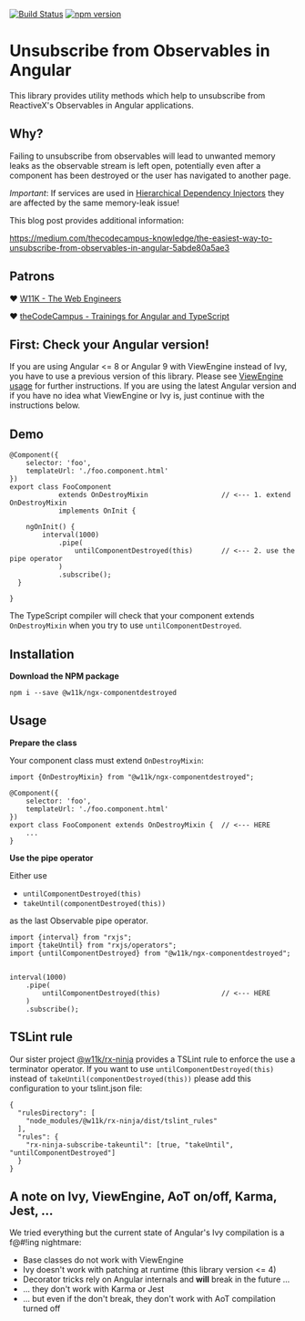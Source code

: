 
[![Build Status](https://travis-ci.org/w11k/ngx-componentdestroyed.svg?branch=master)](https://travis-ci.org/w11k/ngx-componentdestroyed)
[![npm version](https://badge.fury.io/js/%40w11k%2Fngx-componentdestroyed.svg)](https://badge.fury.io/js/%40w11k%2Fngx-componentdestroyed)

# Unsubscribe from Observables in Angular

This library provides utility methods which help to unsubscribe from ReactiveX's Observables in Angular applications.

## Why?

Failing to unsubscribe from observables will lead to unwanted memory leaks as the observable stream is left open, potentially even after a component has been destroyed or the user has navigated to another page.

*Important*: If services are used in [Hierarchical Dependency Injectors](https://angular.io/guide/hierarchical-dependency-injection#hierarchical-dependency-injectors) they are affected by the same memory-leak issue!

This blog post provides additional information:

https://medium.com/thecodecampus-knowledge/the-easiest-way-to-unsubscribe-from-observables-in-angular-5abde80a5ae3

## Patrons

❤️ [W11K - The Web Engineers](https://www.w11k.de/)

❤️ [theCodeCampus - Trainings for Angular and TypeScript](https://www.thecodecampus.de/)

## First: Check your Angular version!

If you are using Angular <= 8 or Angular 9 with ViewEngine instead of Ivy, you have to use a previous version of this library. Please see [ViewEngine usage](https://github.com/w11k/ngx-componentdestroyed/blob/master/docs/viewengine.md) for further instructions. If you are using the latest Angular version and if you have no idea what ViewEngine or Ivy is, just continue with the instructions below.

## Demo

```
@Component({
    selector: 'foo',
    templateUrl: './foo.component.html'
})
export class FooComponent 
            extends OnDestroyMixin                  // <--- 1. extend OnDestroyMixin 
            implements OnInit { 

    ngOnInit() {
        interval(1000)
            .pipe(
                untilComponentDestroyed(this)       // <--- 2. use the pipe operator
            )
            .subscribe();
  }

}
```

The TypeScript compiler will check that your component extends `OnDestroyMixin` when you try to use `untilComponentDestroyed`.

## Installation

**Download the NPM package**

```
npm i --save @w11k/ngx-componentdestroyed
```
## Usage

**Prepare the class**

Your component class must extend `OnDestroyMixin`:

```
import {OnDestroyMixin} from "@w11k/ngx-componentdestroyed";

@Component({
    selector: 'foo',
    templateUrl: './foo.component.html'
})
export class FooComponent extends OnDestroyMixin {  // <--- HERE 
    ...
}
```

**Use the pipe operator**

Either use

- `untilComponentDestroyed(this)`
- `takeUntil(componentDestroyed(this))`
 
as the last Observable pipe operator.

```
import {interval} from "rxjs";
import {takeUntil} from "rxjs/operators";
import {untilComponentDestroyed} from "@w11k/ngx-componentdestroyed";


interval(1000)
    .pipe(
        untilComponentDestroyed(this)               // <--- HERE
    )
    .subscribe();
```

## TSLint rule

Our sister project [@w11k/rx-ninja](https://github.com/w11k/rx-ninja) provides a TSLint rule to enforce the use a terminator operator. If you want to use `untilComponentDestroyed(this)` instead of `takeUntil(componentDestroyed(this))` please add this configuration to your tslint.json file:

```
{
  "rulesDirectory": [
    "node_modules/@w11k/rx-ninja/dist/tslint_rules"
  ],
  "rules": {
    "rx-ninja-subscribe-takeuntil": [true, "takeUntil", "untilComponentDestroyed"]
  }
}
```

## A note on Ivy, ViewEngine, AoT on/off, Karma, Jest, ...

We tried everything but the current state of Angular's Ivy compilation is a f@#!ing nightmare: 

- Base classes do not work with ViewEngine
- Ivy doesn't work with patching at runtime (this library version <= 4)
- Decorator tricks rely on Angular internals and **will** break in the future ...
- ... they don't work with Karma or Jest
- ... but even if the don't break, they don't work with AoT compilation turned off

